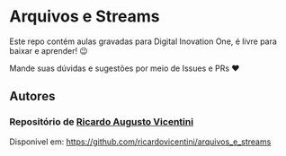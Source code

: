 # Arquivos e Streams

Este repo contém aulas gravadas para Digital Inovation One, é livre para baixar e aprender! 😉 

Mande suas dúvidas e sugestões por meio de Issues e PRs :heart:  

## Autores

### Repositório de [Ricardo Augusto Vicentini](https://www.linkedin.com/in/ricardovicentini/)
Disponivel em: https://github.com/ricardovicentini/arquivos_e_streams
